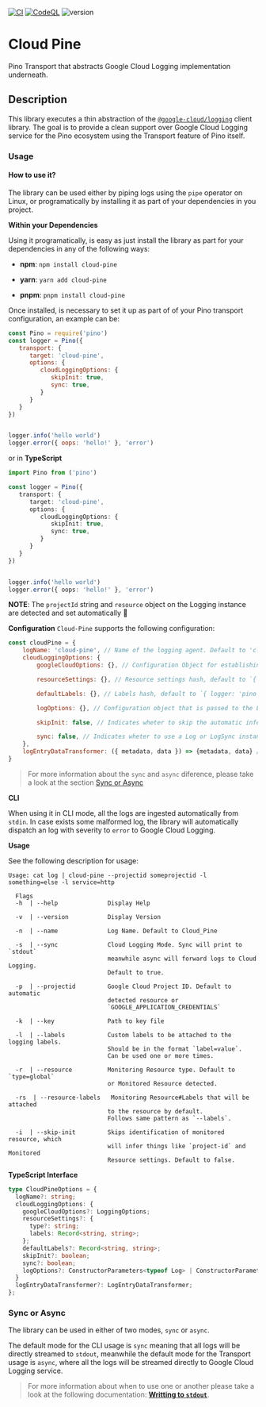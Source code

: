 [![CI](https://github.com/metcoder95/cloud-pine/actions/workflows/ci.yml/badge.svg)](https://github.com/metcoder95/cloud-pine/actions/workflows/ci.yml)
[![CodeQL](https://github.com/metcoder95/cloud-pine/actions/workflows/codeql-analysis.yml/badge.svg)](https://github.com/metcoder95/cloud-pine/actions/workflows/codeql-analysis.yml)
![version](https://badge.fury.io/js/cloud-pine.svg)

# Cloud Pine

Pino Transport that abstracts Google Cloud Logging implementation underneath.

## Description

This library executes a thin abstraction of the [`@google-cloud/logging`](https://cloud.google.com/nodejs/docs/reference/logging/latest) client library.
The goal is to provide a clean support over Google Cloud Logging service for the Pino ecosystem using the Transport feature of Pino itself.

### Usage

#### How to use it?

The library can be used either by piping logs using the `pipe` operator on Linux, or programatically by installing it as part of your dependencies in you project.

**Within your Dependencies**

Using it programatically, is easy as just install the library as part for your dependencies in any of the following ways:

- **npm**: `npm install cloud-pine`

- **yarn**: `yarn add cloud-pine`

- **pnpm**: `pnpm install cloud-pine`

Once installed, is necessary to set it up as part of of your Pino transport configuration, an example can be:

```js
const Pino = require('pino')
const logger = Pino({
   transport: {
      target: 'cloud-pine',
      options: {
         cloudLoggingOptions: {
            skipInit: true,
            sync: true,
         }
      }
   }
})


logger.info('hello world')
logger.error({ oops: 'hello!' }, 'error')
```

or in **TypeScript**

```ts
import Pino from ('pino')

const logger = Pino({
   transport: {
      target: 'cloud-pine',
      options: {
         cloudLoggingOptions: {
            skipInit: true,
            sync: true,
         }
      }
   }
})


logger.info('hello world')
logger.error({ oops: 'hello!' }, 'error')
```

**NOTE**: The `projectId` string and `resource` object on the Logging instance are detected and set automatically 🎉

**Configuration**
`Cloud-Pine` supports the following configuration:

```js
const cloudPine = {
    logName: 'cloud-pine', // Name of the logging agent. Default to 'cloud-pine'
    cloudLoggingOptions: {
        googleCloudOptions: {}, // Configuration Object for establishing connection with Google Cloud Logging. Default to undefined. Ref: https://cloud.google.com/nodejs/docs/reference/logging/latest/logging/loggingoptions

        resourceSettings: {}, // Resource settings hash, default to `{ type: 'global' }`. The hash is persisted across logs and inferred based on the API `Logging#setDetectedResource` result. Ref: https://cloud.google.com/logging/docs/reference/v2/rest/v2/MonitoredResource

        defaultLabels: {}, // Labels hash, default to `{ logger: 'pino', agent: 'cloud_pine' }`. The hash is persisted across logs. Ref: https://cloud.google.com/logging/docs/reference/v2/rest/v2/LogEntry,

        logOptions: {}, // Configuration object that is passed to the Log/LogSync instance. Default to undefined. Ref: https://cloud.google.com/nodejs/docs/reference/logging/latest/logging/log and https://cloud.google.com/nodejs/docs/reference/logging/latest/logging/logsync

        skipInit: false, // Indicates wheter to skip the automatic inferr of `projectId` and `MonitoredResource` metadata. Default to `false`.

        sync: false, // Indicates wheter to use a Log or LogSync instance. Default to false.
    },
    logEntryDataTransformer: ({ metadata, data }) => {metadata, data} // An injection point that allows transforming log entry metadata and data object before they are converted to a log entry.
}
```

>For more information about the `sync` and `async` diference, please take a look at the section [Sync or Async](#syncorasync)

**CLI**

When using it in CLI mode, all the logs are ingested automatically from `stdin`. In case exists some malformed log, the library will automatically dispatch an log with severity to `error` to Google Cloud Logging.

**Usage**

See the following description for usage:
```
Usage: cat log | cloud-pine --projectid someprojectid -l something=else -l service=http

  Flags
  -h  | --help              Display Help

  -v  | --version           Display Version

  -n  | --name              Log Name. Default to Cloud_Pine

  -s  | --sync              Cloud Logging Mode. Sync will print to `stdout`
                            meanwhile async will forward logs to Cloud Logging.
                            Default to true.

  -p  | --projectid         Google Cloud Project ID. Default to automatic
                            detected resource or
                            `GOOGLE_APPLICATION_CREDENTIALS`

  -k  | --key               Path to key file

  -l  | --labels            Custom labels to be attached to the logging labels.
                            Should be in the format `label=value`.
                            Can be used one or more times.

  -r  | --resource          Monitoring Resource type. Default to `type=global`
                            or Monitored Resource detected.

  -rs  | --resource-labels   Monitoring Resource#Labels that will be attached
                            to the resource by default.
                            Follows same pattern as `--labels`.

  -i  | --skip-init         Skips identification of monitored resource, which
                            will infer things like `project-id` and Monitored
                            Resource settings. Default to false.
```

**TypeScript Interface**

```ts
type CloudPineOptions = {
  logName?: string;
  cloudLoggingOptions: {
    googleCloudOptions?: LoggingOptions;
    resourceSettings?: {
      type?: string;
      labels: Record<string, string>;
    };
    defaultLabels?: Record<string, string>;
    skipInit?: boolean;
    sync?: boolean;
    logOptions?: ConstructorParameters<typeof Log> | ConstructorParameters<typeof LogSync>;
  }
  logEntryDataTransformer?: LogEntryDataTransformer;
};
```

### Sync or Async
<a id="syncorasync"></a>

The library can be used in either of two modes, `sync` or `async`.

The default mode for the CLI usage is `sync` meaning that all logs will be directly streamed to `stdout`, meanwhile the default mode for the Transport usage is `async`, where all the logs will be streamed directly to Google Cloud Logging service.

>For more information about when to use one or another please take a look at the following documentation: [**Writting to `stdout`**](https://cloud.google.com/nodejs/docs/reference/logging/latest#writing-to-stdout).


